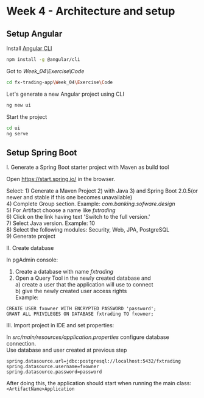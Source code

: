 # Week 4 - Architecture and setup

## Setup Angular

Install [Angular CLI](https://cli.angular.io/)

````bash
npm install -g @angular/cli
````

Got to *Week_04\Exercise\Code*

````bash
cd fx-trading-app\Week_04\Exercise\Code
````

Let's generate a new Angular project using CLI

````bash
ng new ui
````

Start the project

````bash
cd ui
ng serve
````

## Setup Spring Boot

I. Generate a Spring Boot starter project with Maven as build tool  

Open https://start.spring.io/ in the browser.  

Select: 1) Generate a Maven Project 2) with Java 3) and Spring Boot 2.0.5(or newer and stable if this one becomes unavailable)  
4) Complete Group section. Example: <em>com.banking.sofware.design</em>   
5) For Artifact choose a name like <em>fxtrading</em>  
6) Click on the link having text 'Switch to the full version.'  
7) Select Java version. Example: 10  
8) Select the following modules: Security, Web, JPA, PostgreSQL  
9) Generate project  



II. Create database  

In pgAdmin console:  

1. Create a database with name <em>fxtrading</em>  
2. Open a Query Tool in the newly created database and  
a) create a user that the application will use to connect  
b) give the newly created user access rights  
Example:  
```
CREATE USER fxowner WITH ENCRYPTED PASSWORD 'password';
GRANT ALL PRIVILEGES ON DATABASE fxtrading TO fxowner;
```

III. Import project in IDE and set properties:  

In <em>src/main/resources/application.properties</em> configure database connection.   
Use database and user created at previous step  
```
spring.datasource.url=jdbc:postgresql://localhost:5432/fxtrading  
spring.datasource.username=fxowner  
spring.datasource.password=password 
```

After doing this, the application should start when running the main class: ```<ArtifactName>Application```

